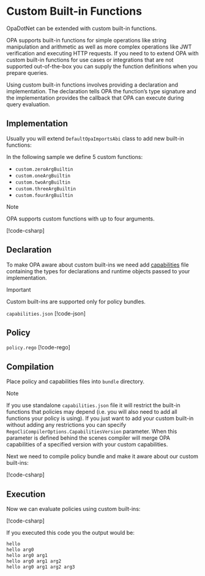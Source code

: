 # Custom Built-in Functions

OpaDotNet can be extended with custom built-in functions.

OPA supports built-in functions for simple operations like string manipulation and arithmetic as well as more complex operations like JWT verification and executing HTTP requests. If you need to to extend OPA with custom built-in functions for use cases or integrations that are not supported out-of-the-box you can supply the function definitions when you prepare queries.

Using custom built-in functions involves providing a declaration and implementation. The declaration tells OPA the function’s type signature and the implementation provides the callback that OPA can execute during query evaluation.

## Implementation

Usually you will extend `DefaultOpaImportsAbi` class to add new built-in functions:

In the following sample we define 5 custom functions:

- `custom.zeroArgBuiltin`
- `custom.oneArgBuiltin`
- `custom.twoArgBuiltin`
- `custom.threeArgBuiltin`
- `custom.fourArgBuiltin`

> [!NOTE]
> OPA supports custom functions with up to four arguments.

[!code-csharp[](../../snippets/Builtins.cs#CustomBuiltinsImpl)]

## Declaration

To make OPA aware about custom built-ins we need add [capabilities](https://www.openpolicyagent.org/docs/latest/deployments/#capabilities) file containing the types for declarations and runtime objects passed to your implementation.

> [!IMPORTANT]
> Custom built-ins are supported only for policy bundles.

`capabilities.json`
[!code-json[](../../snippets/eval/capabilities.json)]

## Policy

`policy.rego`
[!code-rego[](../../snippets/eval/custom-builtins-policy.rego)]

## Compilation

Place policy and capabilities files into `bundle` directory.

> [!NOTE]
> If you use standalone `capabilities.json` file it will restrict the built-in functions that policies may depend (i.e. you will also need to add all functions
> your policy is using). If you just want to add your custom built-in without adding any restrictions you can specify `RegoCliCompilerOptions.CapabilitiesVersion` parameter. When this parameter is defined behind the scenes compiler will merge OPA capabilities of a specified version with your custom capabilities.

Next we need to compile policy bundle and make it aware about our custom built-ins:

[!code-csharp[](../../snippets/Builtins.cs#CustomBuiltinsCompile)]

## Execution

Now we can evaluate policies using custom built-ins:

[!code-csharp[](../../snippets/Builtins.cs#CustomBuiltinsEval)]

If you executed this code you the output would be:

```bash
hello
hello arg0
hello arg0 arg1
hello arg0 arg1 arg2
hello arg0 arg1 arg2 arg3
```
